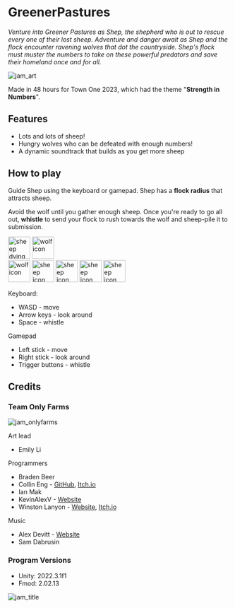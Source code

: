 # GreenerPastures
_Venture into Greener Pastures as Shep, the shepherd who is out to rescue every one of their lost sheep. Adventure and danger await as Shep and the flock encounter ravening wolves that dot the countryside. Shep's flock must muster the numbers to take on these powerful predators and save their homeland once and for all._

![jam_art](https://github.com/InfiniteEchoDev/TownOne2023Team5/assets/38707101/af67e7f6-a63b-4d65-803d-fba6b2c2c159)

Made in 48 hours for Town One 2023, which had the theme "**Strength in Numbers**".

## Features
* Lots and lots of sheep!
* Hungry wolves who can be defeated with enough numbers!
* A dynamic soundtrack that builds as you get more sheep

## How to play
Guide Shep using the keyboard or gamepad. Shep has a **flock radius** that attracts sheep.

Avoid the wolf until you gather enough sheep. Once you're ready to go all out, **whistle** to send your flock to rush towards the wolf and sheep-pile it to submission.

<img src="https://github.com/InfiniteEchoDev/TownOne2023Team5/assets/38707101/e8fb9e9b-3c04-4127-a292-f8a0a3841a74" alt="sheep dying gif" width="50"/>
<img src="https://github.com/InfiniteEchoDev/TownOne2023Team5/assets/38707101/2fb41c0c-f74d-4f0f-aebb-dff4ebb72e7a" alt="wolf icon" width="50"/>

<br/>
<img src="https://github.com/InfiniteEchoDev/TownOne2023Team5/assets/38707101/6b669e65-55b3-4ded-9135-3acb56395bb2" alt="wolf icon" width="50"/>
<img src="https://github.com/InfiniteEchoDev/TownOne2023Team5/assets/38707101/60b6066e-6651-4441-ae84-51803880c0df" alt="sheep icon" width="50"/>
<img src="https://github.com/InfiniteEchoDev/TownOne2023Team5/assets/38707101/60b6066e-6651-4441-ae84-51803880c0df" alt="sheep icon" width="50"/>
<img src="https://github.com/InfiniteEchoDev/TownOne2023Team5/assets/38707101/60b6066e-6651-4441-ae84-51803880c0df" alt="sheep icon" width="50"/>
<img src="https://github.com/InfiniteEchoDev/TownOne2023Team5/assets/38707101/60b6066e-6651-4441-ae84-51803880c0df" alt="sheep icon" width="50"/>


Keyboard:
* WASD - move
* Arrow keys - look around
* Space - whistle

Gamepad
* Left stick - move
* Right stick - look around
* Trigger buttons - whistle

## Credits

### Team Only Farms
![jam_onlyfarms](https://github.com/InfiniteEchoDev/TownOne2023Team5/assets/38707101/4587b961-c74b-4234-b434-84fd706331b5)

Art lead
* Emily Li

Programmers
* Braden Beer
* Collin Eng - [GitHub](https://github.com/engineereng), [Itch.io](https://engineereng.itch.io/)
* Ian Mak
* KevinAlexV - [Website](https://kevinalexv.github.io)
* Winston Lanyon - [Website](https://infiniteecho.ca), [Itch.io](https://infiniteecho.itch.io/)


Music
* Alex Devitt - [Website](https://www.adevlaw.com)
* Sam Dabrusin

### Program Versions
 - Unity: 2022.3.1f1
 - Fmod:  2.02.13

![jam_title](https://github.com/InfiniteEchoDev/TownOne2023Team5/assets/38707101/8a57fde8-c2bb-449a-b2d1-c8c1c3803949)
